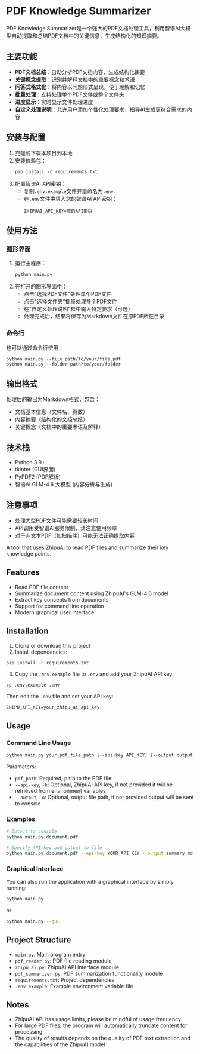 # PDF Knowledge Summarizer

PDF Knowledge Summarizer是一个强大的PDF文档处理工具，利用智谱AI大模型自动提取和总结PDF文档中的关键信息，生成结构化的知识摘要。

## 主要功能

- **PDF文档总结**：自动分析PDF文档内容，生成结构化摘要
- **关键概念提取**：识别并解释文档中的重要概念和术语
- **问答式格式化**：将内容以问题形式呈现，便于理解和记忆
- **批量处理**：支持处理单个PDF文件或整个文件夹
- **进度显示**：实时显示文件处理进度
- **自定义处理说明**：允许用户添加个性化处理要求，指导AI生成更符合需求的内容

## 安装与配置

1. 克隆或下载本项目到本地
2. 安装依赖包：
   ```
   pip install -r requirements.txt
   ```
3. 配置智谱AI API密钥：
   - 复制`.env.example`文件并重命名为`.env`
   - 在`.env`文件中填入您的智谱AI API密钥：
     ```
     ZHIPUAI_API_KEY=您的API密钥
     ```

## 使用方法

### 图形界面

1. 运行主程序：
   ```
   python main.py
   ```
2. 在打开的图形界面中：
   - 点击"选择PDF文件"处理单个PDF文件
   - 点击"选择文件夹"批量处理多个PDF文件
   - 在"自定义处理说明"框中输入特定要求（可选）
   - 处理完成后，结果将保存为Markdown文件在原PDF所在目录

### 命令行

也可以通过命令行使用：

```
python main.py --file path/to/your/file.pdf
python main.py --folder path/to/your/folder
```

## 输出格式

处理后的输出为Markdown格式，包含：
- 文档基本信息（文件名、页数）
- 内容摘要（结构化的文档总结）
- 关键概念（文档中的重要术语及解释）

## 技术栈

- Python 3.9+
- tkinter (GUI界面)
- PyPDF2 (PDF解析)
- 智谱AI GLM-4.6 大模型 (内容分析与生成)

## 注意事项

- 处理大型PDF文件可能需要较长时间
- API调用受智谱AI服务限制，请注意使用频率
- 对于非文本PDF（如扫描件）可能无法正确提取内容

A tool that uses ZhipuAI to read PDF files and summarize their key knowledge points.

## Features

- Read PDF file content
- Summarize document content using ZhipuAI's GLM-4.6 model
- Extract key concepts from documents
- Support for command line operation
- Modern graphical user interface

## Installation

1. Clone or download this project
2. Install dependencies:

```bash
pip install -r requirements.txt
```

3. Copy the `.env.example` file to `.env` and add your ZhipuAI API key:

```bash
cp .env.example .env
```

Then edit the `.env` file and set your API key:

```
ZHIPU_API_KEY=your_zhipu_ai_api_key
```

## Usage

### Command Line Usage

```bash
python main.py your_pdf_file_path [--api-key API_KEY] [--output output_file_path]
```

Parameters:
- `pdf_path`: Required, path to the PDF file
- `--api-key`, `-k`: Optional, ZhipuAI API key, if not provided it will be retrieved from environment variables
- `--output`, `-o`: Optional, output file path, if not provided output will be sent to console

### Examples

```bash
# Output to console
python main.py document.pdf

# Specify API key and output to file
python main.py document.pdf --api-key YOUR_API_KEY --output summary.md
```

### Graphical Interface

You can also run the application with a graphical interface by simply running:

```bash
python main.py
```

or

```bash
python main.py --gui
```

## Project Structure

- `main.py`: Main program entry
- `pdf_reader.py`: PDF file reading module
- `zhipu_ai.py`: ZhipuAI API interface module
- `pdf_summarizer.py`: PDF summarization functionality module
- `requirements.txt`: Project dependencies
- `.env.example`: Example environment variable file

## Notes

- ZhipuAI API has usage limits, please be mindful of usage frequency
- For large PDF files, the program will automatically truncate content for processing
- The quality of results depends on the quality of PDF text extraction and the capabilities of the ZhipuAI model